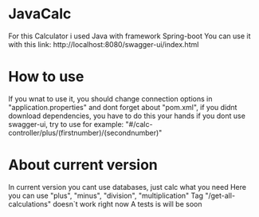 # JavaCalc
For this Calculator i used Java with framework Spring-boot
You can use it with this link: http://localhost:8080/swagger-ui/index.html

# How to use
If you wnat to use it, you should change connection options in "application.properties" and dont forget about "pom.xml", if you didnt download dependencies, you have to do this your hands
if you dont use swagger-ui, try to use for example: "#/calc-controller/plus/(firstnumber)/(secondnumber)"

# About current version
In current version you cant use databases, just calc what you need  Here you can use "plus", "minus", "division", "multiplication"  Tag "/get-all-calculations" doesn`t work right now  A tests is will be soon
